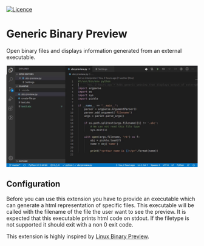 [![Licence](https://img.shields.io/github/license/lochbrunner/vscode-generic-binary-preview.svg)](https://github.com/lochbrunner/vscode-generic-binary-preview)

# Generic Binary Preview

Open binary files and displays information generated from an external executable.

![Demo](./assets/demo.gif)

## Configuration

Before you can use this extension you have to provide an executable which can generate a html representation of specific files.
This executable will be called with the filename of the file the user want to see the preview.
It is expected that this executable prints html code on stdout.
If the filetype is not supported it should exit with a non 0 exit code.

This extension is highly inspired by [Linux Binary Preview](https://github.com/betwo/vscode-linux-binary-preview). 